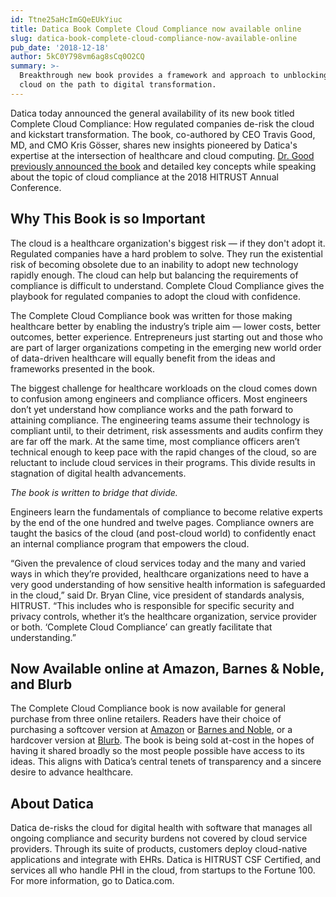 ```yaml
---
id: Ttne25aHcImGQeEUkYiuc
title: Datica Book Complete Cloud Compliance now available online
slug: datica-book-complete-cloud-compliance-now-available-online
pub_date: '2018-12-18'
author: 5kC0Y798vm6ag8sCq0O2CQ
summary: >-
  Breakthrough new book provides a framework and approach to unblocking the
  cloud on the path to digital transformation. 
---
```

Datica today announced the general availability of its new book titled Complete Cloud Compliance: How regulated companies de-risk the cloud and kickstart transformation. The book, co-authored by CEO Travis Good, MD, and CMO Kris Gösser, shares new insights pioneered by Datica's expertise at the intersection of healthcare and cloud computing. [Dr. Good previously announced the book](https://datica.com/press-release/datica-premiers-new-book-complete-cloud-compliance-at-2018-hitrust/) and detailed key concepts while speaking about the topic of cloud compliance at the 2018 HITRUST Annual Conference.

## Why This Book is so Important

The cloud is a healthcare organization's biggest risk — if they don't adopt it. Regulated companies have a hard problem to solve. They run the existential risk of becoming obsolete due to an inability to adopt new technology rapidly enough. The cloud can help but balancing the requirements of compliance is difficult to understand. Complete Cloud Compliance gives the playbook for regulated companies to adopt the cloud with confidence.

The Complete Cloud Compliance book was written for those making healthcare better by enabling the industry’s triple aim — lower costs, better outcomes, better experience. Entrepreneurs just starting out and those who are part of larger organizations competing in the emerging new world order of data-driven healthcare will equally benefit from the ideas and frameworks presented in the book. 

The biggest challenge for healthcare workloads on the cloud comes down to confusion among engineers and compliance officers. Most engineers don’t yet understand how compliance works and the path forward to attaining compliance. The engineering teams assume their technology is compliant until, to their detriment, risk assessments and audits confirm they are far off the mark.  At the same time, most compliance officers aren’t technical enough to keep pace with the rapid changes of the cloud, so are reluctant to include cloud services in their programs. This divide results in stagnation of digital health advancements. 

_The book is written to bridge that divide._

Engineers learn the fundamentals of compliance to become relative experts by the end of the one hundred and twelve pages. Compliance owners are taught the basics of the cloud (and post-cloud world) to confidently enact an internal compliance program that empowers the cloud.

“Given the prevalence of cloud services today and the many and varied ways in which they’re provided, healthcare organizations need to have a very good understanding of how sensitive health information is safeguarded in the cloud,” said Dr. Bryan Cline, vice president of standards analysis, HITRUST. “This includes who is responsible for specific security and privacy controls, whether it’s the healthcare organization, service provider or both. ‘Complete Cloud Compliance’ can greatly facilitate that understanding.” 

## Now Available online at Amazon, Barnes & Noble, and Blurb

The Complete Cloud Compliance book is now available for general purchase from three online retailers. Readers have their choice of purchasing a softcover version at [Amazon](https://www.amazon.com/Complete-Cloud-Compliance-Risk-Transformation/dp/1364016451/) or [Barnes and Noble](https://www.barnesandnoble.com/w/complete-cloud-compliance-travis-good-md/1129967731), or a hardcover version at [Blurb](http://www.blurb.com/b/9029120-complete-cloud-compliance-how-regulated-industries). The book is being sold at-cost in the hopes of having it shared broadly so the most people possible have access to its ideas. This aligns with Datica’s central tenets of transparency and a sincere desire to advance healthcare.

## About Datica

Datica de-risks the cloud for digital health with software that manages all ongoing compliance and security burdens not covered by cloud service providers. Through its suite of products, customers deploy cloud-native applications and integrate with EHRs. Datica is HITRUST CSF Certified, and services all who handle PHI in the cloud, from startups to the Fortune 100. For more information, go to Datica.com.
  
